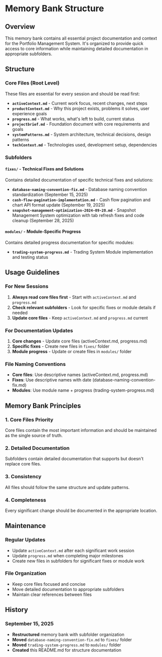 # Memory Bank Structure

## Overview
This memory bank contains all essential project documentation and context for the Portfolio Management System. It's organized to provide quick access to core information while maintaining detailed documentation in appropriate subfolders.

## Structure

### Core Files (Root Level)
These files are essential for every session and should be read first:

- **`activeContext.md`** - Current work focus, recent changes, next steps
- **`productContext.md`** - Why this project exists, problems it solves, user experience goals
- **`progress.md`** - What works, what's left to build, current status
- **`projectbrief.md`** - Foundation document with core requirements and goals
- **`systemPatterns.md`** - System architecture, technical decisions, design patterns
- **`techContext.md`** - Technologies used, development setup, dependencies

### Subfolders

#### `fixes/` - Technical Fixes and Solutions
Contains detailed documentation of specific technical fixes and solutions:

- **`database-naming-convention-fix.md`** - Database naming convention standardization (September 15, 2025)
- **`cash-flow-pagination-implementation.md`** - Cash flow pagination and chart API format update (September 19, 2025)
- **`snapshot-management-optimization-2024-09-28.md`** - Snapshot Management System optimization with tab refresh fixes and code cleanup (September 28, 2025)

#### `modules/` - Module-Specific Progress
Contains detailed progress documentation for specific modules:

- **`trading-system-progress.md`** - Trading System Module implementation and testing status

## Usage Guidelines

### For New Sessions
1. **Always read core files first** - Start with `activeContext.md` and `progress.md`
2. **Check relevant subfolders** - Look for specific fixes or module details if needed
3. **Update core files** - Keep `activeContext.md` and `progress.md` current

### For Documentation Updates
1. **Core changes** - Update core files (activeContext.md, progress.md)
2. **Specific fixes** - Create new files in `fixes/` folder
3. **Module progress** - Update or create files in `modules/` folder

### File Naming Conventions
- **Core files**: Use descriptive names (activeContext.md, progress.md)
- **Fixes**: Use descriptive names with date (database-naming-convention-fix.md)
- **Modules**: Use module name + progress (trading-system-progress.md)

## Memory Bank Principles

### 1. Core Files Priority
Core files contain the most important information and should be maintained as the single source of truth.

### 2. Detailed Documentation
Subfolders contain detailed documentation that supports but doesn't replace core files.

### 3. Consistency
All files should follow the same structure and update patterns.

### 4. Completeness
Every significant change should be documented in the appropriate location.

## Maintenance

### Regular Updates
- Update `activeContext.md` after each significant work session
- Update `progress.md` when completing major milestones
- Create new files in subfolders for significant fixes or module work

### File Organization
- Keep core files focused and concise
- Move detailed documentation to appropriate subfolders
- Maintain clear references between files

## History

### September 15, 2025
- **Restructured** memory bank with subfolder organization
- **Moved** `database-naming-convention-fix.md` to `fixes/` folder
- **Moved** `trading-system-progress.md` to `modules/` folder
- **Created** this README.md for structure documentation

